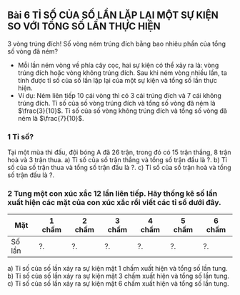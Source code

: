 ## Bài 6 TỈ SỐ CỦA SỐ LẦN LẶP LẠI MỘT SỰ KIỆN SO VỚI TỔNG SỐ LẦN THỰC HIỆN

3 vòng trúng đích!
Số vòng ném trúng đích bằng bao nhiêu phần của tổng số vòng đã ném?

* Mỗi lần ném vòng về phía cây cọc, hai sự kiện có thể xảy ra là: vòng trúng đích hoặc vòng không trúng đích.
  Sau khi ném vòng nhiều lần, ta tính được tỉ số của số lần lặp lại của một sự kiện và tổng số lần thực hiện.
* Ví dụ: Ném liên tiếp 10 cái vòng thì có 3 cái trúng đích và 7 cái không trúng đích.
  Tỉ số của số vòng trúng đích và tổng số vòng đã ném là $\frac{3}{10}$.
  Tỉ số của số vòng không trúng đích và tổng số vòng đã ném là $\frac{7}{10}$.

### 1 Tỉ số?
Tại một mùa thi đấu, đội bóng A đã 26 trận, trong đó có 15 trận thắng, 8 trận hoà và 3 trận thua.
a) Tỉ số của số trận thắng và tổng số trận đấu là ?.
b) Tỉ số của số trận thua và tổng số trận đấu là ?.
c) Tỉ số của số trận hoà và tổng số trận đấu là ?.

### 2 Tung một con xúc xắc 12 lần liên tiếp. Hãy thống kê số lần xuất hiện các mặt của con xúc xắc rồi viết các tỉ số dưới đây.
| Mặt | 1 chấm | 2 chấm | 3 chấm | 4 chấm | 5 chấm | 6 chấm |
|---|---|---|---|---|---|---|
| Số lần | ?. | ?. | ?. | ?. | ?. | ?. |

a) Tỉ số của số lần xảy ra sự kiện mặt 1 chấm xuất hiện và tổng số lần tung.
b) Tỉ số của số lần xảy ra sự kiện mặt 3 chấm xuất hiện và tổng số lần tung.
c) Tỉ số của số lần xảy ra sự kiện mặt 6 chấm xuất hiện và tổng số lần tung.
